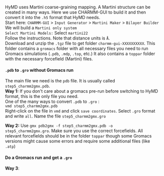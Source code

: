 HyMD uses Martini coarse-graining mapping. A Martini structure can be created in many ways. Here we use CHARMM-GUI to build it and then convert it into the `.h5` format that HyMD needs.  
Start here: `CHARMM-GUI` > `Input Generator` > `Martini Maker` > `Bilayer Builder`  
We will build a `Martini only system`  
`Select Martini Models:` Select `martini22`  
Follow the instructions. Note that distance units is `Å`.  
Download and unzip the `.tgz` file to get folder `charmm-gui-XXXXXXXXXX`. This folder contains a `gromacs` folder with all necessary files you need to run Gromacs simulations (`.pdb`, `.mdp`, `.top`, etc.) It also contains a `toppar` folder with the necessary forcefield (Martini) files.

#### `.pdb` to `.gro` without Gromacs run
The main file we need is the `pdb` file. It is usually called `step5_charmm2gmx.pdb`.  
__Way 1:__ If you don't care about a gromacs pre-run before switching to HyMD format, this is the only file you need.  
One of the many ways to convert `.pdb` to `.gro` :  
`vmd step5_charmm2gmx.pdb`  
Right-click on the file in `vmd` and click `save coordinates`. Select `.gro` format and write `all`.
Name the file `step5_charmm2gmx.gro`

__Way 2:__ Use `gmx pdb2gmx -f step5_charmm2gmx.pdb -o step5_charmm2gmx.gro`. Make sure you use the correct forcefields. All relevant forcefields should be in the folder `toppar` though some Gromacs versions might cause some errors and require some additional files (like `.atp`)

#### Do a Gromacs run and get a `.gro`
__Way 3__:
